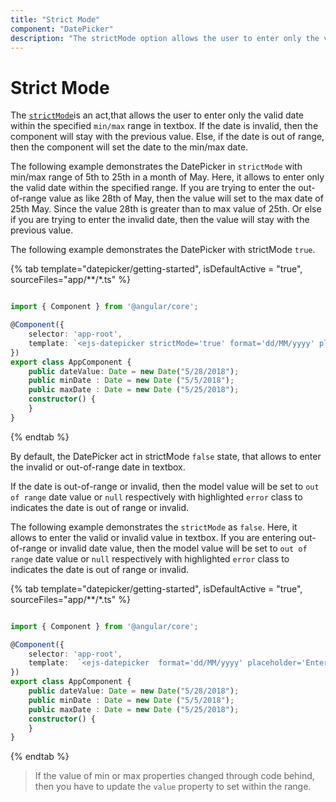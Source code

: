 ```yaml
---
title: "Strict Mode"
component: "DatePicker"
description: "The strictMode option allows the user to enter only the valid date value within the specified min/max range in textbox."
---
```


# Strict Mode

The [`strictMode`](../api/datepicker#strictmode)is an act,that allows the
user to enter only the valid date within the specified `min/max` range in textbox.
If the date is invalid, then the component will stay with the previous value.
Else, if the date is out of range, then the component will set the date to the min/max date.

The following example demonstrates the DatePicker in `strictMode` with min/max range of 5th to 25th in a month of May.
Here, it allows to enter only the valid date within the specified range. If you are trying to enter the out-of-range value as like 28th of May,
then the value will set to the max date of 25th May. Since the value 28th is greater than to max value of 25th.
Or else if you are trying to enter the invalid date, then the value will stay with the previous value.

The following example demonstrates the DatePicker with strictMode `true`.

{% tab template="datepicker/getting-started", isDefaultActive = "true",  sourceFiles="app/**/*.ts" %}

```typescript

import { Component } from '@angular/core';

@Component({
    selector: 'app-root',
    template: `<ejs-datepicker strictMode='true' format='dd/MM/yyyy' placeholder='Enter date' [value]='dateValue' [min]='minDate' [max]='maxDate'></ejs-datepicker>`
})
export class AppComponent {
    public dateValue: Date = new Date("5/28/2018");
    public minDate : Date = new Date ("5/5/2018");
    public maxDate : Date = new Date ("5/25/2018");
    constructor() {
    }
}

```

{% endtab %}

By default, the DatePicker act in strictMode `false` state, that allows to enter the invalid or out-of-range date in textbox.

If the date is out-of-range or invalid, then the model value will be set to `out of range` date
value or `null` respectively with highlighted  `error` class to indicates the date is out of range or invalid.

The following example demonstrates the `strictMode` as `false`. Here, it allows to enter the
valid or invalid value in textbox.
If you are entering out-of-range or invalid date value, then the model value will be set to
`out of range` date value or `null` respectively with highlighted  `error` class to indicates
the date is out of range or invalid.

{% tab template="datepicker/getting-started", isDefaultActive = "true",  sourceFiles="app/**/*.ts" %}

```typescript

import { Component } from '@angular/core';

@Component({
    selector: 'app-root',
    template:  `<ejs-datepicker  format='dd/MM/yyyy' placeholder='Enter date' [value]='dateValue' [min]='minDate' [max]='maxDate'></ejs-datepicker>`
})
export class AppComponent {
    public dateValue: Date = new Date("5/28/2018");
    public minDate : Date = new Date ("5/5/2018");
    public maxDate : Date = new Date ("5/25/2018");
    constructor() {
    }
}

```

{% endtab %}

> If the value of min or max properties changed through code behind, then you have to update the `value` property to set within the range.
